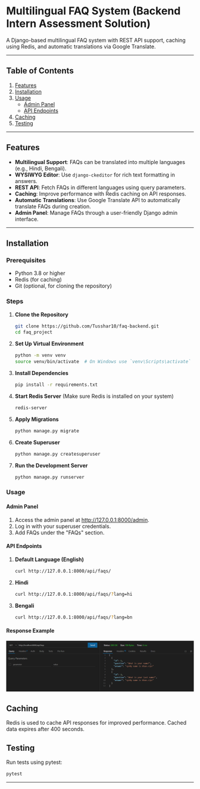 # Multilingual FAQ System (Backend Intern Assessment Solution)

A Django-based multilingual FAQ system with REST API support, caching using Redis, and automatic translations via Google Translate.

---

## Table of Contents

1. [Features](#features)
2. [Installation](#installation)
3. [Usage](#usage)
   - [Admin Panel](#admin-panel)
   - [API Endpoints](#api-endpoints)
4. [Caching](#caching)
5. [Testing](#testing)

---

## Features

- **Multilingual Support**: FAQs can be translated into multiple languages (e.g., Hindi, Bengali).
- **WYSIWYG Editor**: Use `django-ckeditor` for rich text formatting in answers.
- **REST API**: Fetch FAQs in different languages using query parameters.
- **Caching**: Improve performance with Redis caching on API responses.
- **Automatic Translations**: Use Google Translate API to automatically translate FAQs during creation.
- **Admin Panel**: Manage FAQs through a user-friendly Django admin interface.

---

## Installation

### Prerequisites

- Python 3.8 or higher
- Redis (for caching)
- Git (optional, for cloning the repository)

### Steps

1. **Clone the Repository**

   ```bash
   git clone https://github.com/Tusshar10/faq-backend.git
   cd faq_project
   ```

2. **Set Up Virtual Environment**

   ```bash
   python -m venv venv
   source venv/bin/activate  # On Windows use `venv\Scripts\activate`
   ```

3. **Install Dependencies**

   ```bash
   pip install -r requirements.txt
   ```

4. **Start Redis Server** (Make sure Redis is installed on your system)

   ```bash
   redis-server
   ```

5. **Apply Migrations**

   ```bash
   python manage.py migrate
   ```

6. **Create Superuser**

   ```bash
   python manage.py createsuperuser
   ```

7. **Run the Development Server**
   ```bash
   python manage.py runserver
   ```

### Usage

#### Admin Panel

1. Access the admin panel at http://127.0.0.1:8000/admin.
2. Log in with your superuser credentials.
3. Add FAQs under the "FAQs" section.

#### API Endpoints

1. **Default Language (English)**
   ```bash
   curl http://127.0.0.1:8000/api/faqs/
   ```

2. **Hindi**
   ```bash
   curl http://127.0.0.1:8000/api/faqs/?lang=hi
   ```

3. **Bengali**
   ```bash
   curl http://127.0.0.1:8000/api/faqs/?lang=bn
   ```

#### Response Example

![Api-example](assests/images/api-example.png)


## Caching

Redis is used to cache API responses for improved performance. Cached data expires after 400 seconds.


## Testing

Run tests using pytest:

```bash
pytest
```

---



